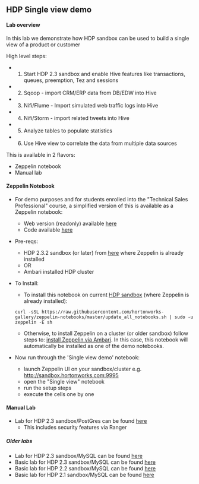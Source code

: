 ## HDP Single view demo


#### Lab overview
In this lab we demonstrate how HDP sandbox can be used to build a single view of a product or customer

High level steps:
- 1. Start HDP 2.3 sandbox and enable Hive features like transactions, queues, preemption, Tez and sessions
- 2. Sqoop - import CRM/ERP data from DB/EDW into Hive 
- 3. Nifi/Flume - Import simulated web traffic logs into Hive
- 4. Nifi/Storm - import related tweets into Hive  
- 5. Analyze tables to populate statistics
- 6. Use Hive view to correlate the data from multiple data sources

This is available in 2 flavors:
  - Zeppelin notebook
  - Manual lab 


#### Zeppelin Notebook

- For demo purposes and for students enrolled into the "Technical Sales Professional" course, a simplified version of this is available as a Zeppelin notebook:
  - Web version (readonly) available [here](https://www.zeppelinhub.com/viewer/notebooks/aHR0cHM6Ly9yYXcuZ2l0aHVidXNlcmNvbnRlbnQuY29tL2hvcnRvbndvcmtzLWdhbGxlcnkvemVwcGVsaW4tbm90ZWJvb2tzL21hc3Rlci8yQkJCVzc1VlMvbm90ZS5qc29u)
  - Code available [here](https://raw.githubusercontent.com/hortonworks-gallery/zeppelin-notebooks/master/2BBBW75VS/note.json)

- Pre-reqs:
  - HDP 2.3.2 sandbox (or later) from [here](http://hortonworks.com/sandbox) where Zeppelin is already installed 
  - OR
  - Ambari installed HDP cluster 
  
- To Install:
  - To install this notebook on current [HDP sandbox](http://hortonworks.com/sandbox) (where Zeppelin is already installed):
  ```
  curl -sSL https://raw.githubusercontent.com/hortonworks-gallery/zeppelin-notebooks/master/update_all_notebooks.sh | sudo -u zeppelin -E sh
  ```
  - Otherwise, to install Zeppelin on a cluster (or older sandbox) follow steps to: [install Zeppelin via Ambari](https://github.com/hortonworks-gallery/ambari-zeppelin-service). In this case, this notebook will automatically be installed as one of the demo notebooks.
  
- Now run through the 'Single view demo' notebook:
  - launch Zeppelin UI on your sandbox/cluster e.g. http://sandbox.hortonworks.com:9995
  - open the "Single view" notebook 
  - run the setup steps
  - execute the cells one by one

#### Manual Lab

- Lab for HDP 2.3 sandbox/PostGres can be found [here](https://github.com/abajwa-hw/single-view-demo/blob/master/singleview-psql-advanced-23.md)
  - This includes security features via Ranger


##### Older labs

- Lab for HDP 2.3 sandbox/MySQL can be found [here](https://github.com/abajwa-hw/single-view-demo/blob/master/singleview-mysql-advanced-23.md)
- Basic lab for HDP 2.3 sandbox/MySQL can be found [here](https://github.com/abajwa-hw/single-view-demo/blob/master/singleview-mysql-basic-23.md)
- Basic lab for HDP 2.2 sandbox/MySQL can be found [here](https://github.com/abajwa-hw/single-view-demo/blob/master/singleview-mysql-basic-22.md)
- Basic lab for HDP 2.1 sandbox/MySQL can be found [here](https://github.com/abajwa-hw/single-view-demo/blob/master/singleview-mysql-basic-21.md)